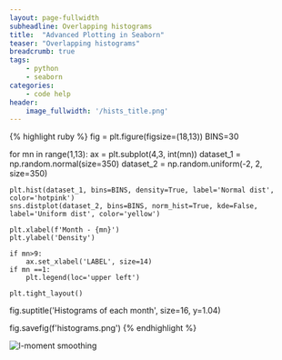 ```yaml
---
layout: page-fullwidth
subheadline: Overlapping histograms
title:  "Advanced Plotting in Seaborn"
teaser: "Overlapping histograms"
breadcrumb: true
tags:
    - python
    - seaborn
categories:
    - code help
header:
    image_fullwidth: '/hists_title.png'
---
```


{% highlight ruby %}
fig = plt.figure(figsize=(18,13))
BINS=30

for mn in range(1,13):
    ax = plt.subplot(4,3, int(mn))
    dataset_1 = np.random.normal(size=350)
    dataset_2 = np.random.uniform(-2, 2, size=350)
    
    plt.hist(dataset_1, bins=BINS, density=True, label='Normal dist', color='hotpink')
    sns.distplot(dataset_2, bins=BINS, norm_hist=True, kde=False, label='Uniform dist', color='yellow')
    
    plt.xlabel(f'Month - {mn}')
    plt.ylabel('Density')
    
    if mn>9:
        ax.set_xlabel('LABEL', size=14)
    if mn ==1:
        plt.legend(loc='upper left')
        
    plt.tight_layout()
    
fig.suptitle('Histograms of each month', size=16, y=1.04)

fig.savefig(f'histograms.png')
{% endhighlight %}

![l-moment smoothing]({{site.baseurl}}/images/histograms.png)